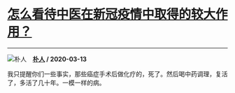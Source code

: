 # [怎么看待中医在新冠疫情中取得的较大作用？](https://www.zhihu.com/answer/1075736456)

-------------------------------------------------------------------

![朴人](https://pic2.zhimg.com/da8e974dc.jpg?source=1940ef5c "朴人")&emsp;**[朴人](https://www.zhihu.com/people/huang-zheng-50-98) / 2020-03-13**

我只提醒你们一些事实，那些癌症手术后做化疗的，死了。然后喝中药调理，复活了，多活了几十年。一模一样的病。

